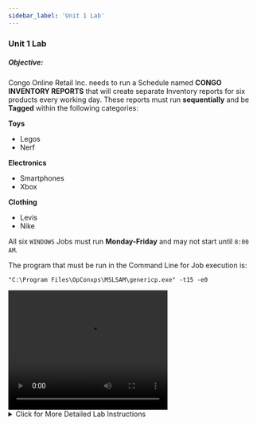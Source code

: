 ```yaml
---
sidebar_label: 'Unit 1 Lab'
---
```


### Unit 1 Lab

##### Objective:

Congo Online Retail Inc. needs to run a Schedule named **CONGO INVENTORY REPORTS** that will create separate Inventory reports for six products every working day. These reports must run **sequentially** and be **Tagged** within the following categories:

**Toys**

* Legos
* Nerf

**Electronics**

* Smartphones
* Xbox

**Clothing**

* Levis
* Nike

All six ```WINDOWS``` Jobs must run **Monday-Friday** and may not start until ```8:00 AM```.

The program that must be run in the Command Line for Job execution is:

```
"C:\Program Files\OpConxps\MSLSAM\genericp.exe" -t15 -e0
```
<video width="320" height="240" controls>
  <source src="videobasic/U1LAB.mp4" type="video/mp4"></source>
Your browser does not support the video tag.
</video>

<details>

<summary>Click for More Detailed Lab Instructions</summary>

#### Lab Instructions:
* Create a Schedule named Congo Inventory Reports
* Saturday and Sundays are non-working days 
* Auto-build the Schedule ```7``` days in advance for ```1``` day
* Auto-delete the Schedule for ```7``` days ago
* Add Documentation for the Schedule 
* Create a **Windows Job** for each of the products in the introduction
* Name each Job the same as its product name
* This Job needs to run as the ```SMATRAINING\SMAUSER``` User ID
* This Job needs to run on the ```SMATRAINING``` machine
* Use the following command line:
```
“C:\Program Files\OpConxps\MSLSAM\genericp.exe” –t15 –e0
```
* The Jobs must run Monday-Friday
* Use the Existing Frequency: ```Mon-FriOnDate```
* Click the Forecast button to be sure your Frequency matches the requirement
* Add Documentation for each Job. Example: This Job is reporting inventory for the number of Legos in Stock
* The Jobs must run in the following order with each Job requiring the Job before it:
  * Legos
  * Nerf
  * Smartphones
  * Xbox
  * Levis
  * Nike
* The Jobs cannot start until **8:00 AM**
* **Tag** the Jobs according to the product type (Toys, Electronics or Clothing)
* Build the Schedule Released for today and tomorrow
* Open the Matrix or List view under Operations to check


Upon completion, the Jobs will run in this order:

![Picture92](/imgbasic/Picture92.png) 

</details>